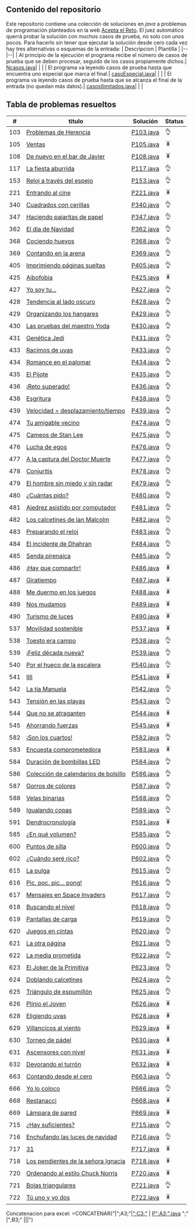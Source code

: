 ## Contenido del repositorio
Este repositorio contiene una colección de soluciones en *java* a problemas de programación planteados en la web [Acepta el Reto](https://www.aceptaelreto.com/).  El juez automático querrá probar la solución con muchos casos de prueba, no solo con unos pocos. Para hacerlo sin tener que ejecutar la solución desde cero cada vez hay tres alternativas o esquemas de la entrada:
   | Descripcion | Plantilla |
   |--|--|
   | Al principio de la ejecución el programa recibe el número de casos de prueba que se deben procesar, seguido de los casos propiamente dichos.| [Ncasos.java](./src/Ncasos.java)| | |
   | El programa va leyendo casos de prueba hasta que encuentra uno especial que marca el final.| [casoEspecial.java](./src/casoEspecial.java)| | |
   | El programa va leyendo casos de prueba hasta que se alcanza el final de la entrada (no quedan más datos).| [casosIlimitados.java](./src/casosIlimitados.java)| | |

## Tabla de problemas resueltos
| #  | titulo| Solución | Status |
|--|--|--|--|
|103|[ Problemas de Herencia](https://www.aceptaelreto.com/problem/statement.php?id=103) | [P103.java](./src/P103.java)  |👌 |||
|105|[ Ventas](https://www.aceptaelreto.com/problem/statement.php?id=105) | [P105.java](./src/P105.java)  |🪳 |||
|108|[ De nuevo en el bar de Javier](https://www.aceptaelreto.com/problem/statement.php?id=108) | [P108.java](./src/P108.java)  |🪳 |||
|117|[ La fiesta aburrida](https://www.aceptaelreto.com/problem/statement.php?id=117) | [P117.java](./src/P117.java)  |👌 |||
|153|[ Reloj a través del espejo](https://www.aceptaelreto.com/problem/statement.php?id=153) | [P153.java](./src/P153.java)  |👌 |||
|221|[ Entrando al cine](https://www.aceptaelreto.com/problem/statement.php?id=221) | [P221.java](./src/P221.java)  |🪳 |||
|340|[ Cuadrados con cerillas](https://www.aceptaelreto.com/problem/statement.php?id=340) | [P340.java](./src/P340.java)  |👌 |||
|347|[ Haciendo pajaritas de papel](https://www.aceptaelreto.com/problem/statement.php?id=347) | [P347.java](./src/P347.java)  |👌 |||
|362|[ El día de Navidad](https://www.aceptaelreto.com/problem/statement.php?id=362) | [P362.java](./src/P362.java)  |👌 |||
|368|[ Cociendo huevos](https://www.aceptaelreto.com/problem/statement.php?id=368) | [P368.java](./src/P368.java)  |👌 |||
|369|[ Contando en la arena](https://www.aceptaelreto.com/problem/statement.php?id=369) | [P369.java](./src/P369.java)  |👌 |||
|405|[ Imprimiendo páginas sueltas](https://www.aceptaelreto.com/problem/statement.php?id=405) | [P405.java](./src/P405.java)  |👌 |||
|425|[ Aibofobia](https://www.aceptaelreto.com/problem/statement.php?id=425) | [P425.java](./src/P425.java)  |🪳 |||
|427|[ Yo soy tu...](https://www.aceptaelreto.com/problem/statement.php?id=427) | [P427.java](./src/P427.java)  |👌 |||
|428|[ Tendencia al lado oscuro](https://www.aceptaelreto.com/problem/statement.php?id=428) | [P428.java](./src/P428.java)  |👌 |||
|429|[ Organizando los hangares](https://www.aceptaelreto.com/problem/statement.php?id=429) | [P429.java](./src/P429.java)  |👌 |||
|430|[ Las pruebas del maestro Yoda](https://www.aceptaelreto.com/problem/statement.php?id=430) | [P430.java](./src/P430.java)  |👌 |||
|431|[ Genética Jedi](https://www.aceptaelreto.com/problem/statement.php?id=431) | [P431.java](./src/P431.java)  |👌 |||
|433|[ Racimos de uvas](https://www.aceptaelreto.com/problem/statement.php?id=433) | [P433.java](./src/P433.java)  |👌 |||
|434|[ Romance en el palomar](https://www.aceptaelreto.com/problem/statement.php?id=434) | [P434.java](./src/P434.java)  |👌 |||
|435|[ El Pijote](https://www.aceptaelreto.com/problem/statement.php?id=435) | [P435.java](./src/P435.java)  |👌 |||
|436|[ ¡Reto superado!](https://www.aceptaelreto.com/problem/statement.php?id=436) | [P436.java](./src/P436.java)  |👌 |||
|438|[ Esgritura](https://www.aceptaelreto.com/problem/statement.php?id=438) | [P438.java](./src/P438.java)  |👌 |||
|439|[ Velocidad = desplazamiento/tiempo](https://www.aceptaelreto.com/problem/statement.php?id=439) | [P439.java](./src/P439.java)  |👌 |||
|474|[ Tu amigable vecino](https://www.aceptaelreto.com/problem/statement.php?id=474) | [P474.java](./src/P474.java)  |👌 |||
|475|[ Cameos de Stan Lee](https://www.aceptaelreto.com/problem/statement.php?id=475) | [P475.java](./src/P475.java)  |👌 |||
|476|[ Lucha de egos](https://www.aceptaelreto.com/problem/statement.php?id=476) | [P476.java](./src/P476.java)  |👌 |||
|477|[ A la captura del Doctor Muerte](https://www.aceptaelreto.com/problem/statement.php?id=477) | [P477.java](./src/P477.java)  |👌 |||
|478|[ Conjuritis](https://www.aceptaelreto.com/problem/statement.php?id=478) | [P478.java](./src/P478.java)  |👌 |||
|479|[ El hombre sin miedo y sin radar](https://www.aceptaelreto.com/problem/statement.php?id=479) | [P479.java](./src/P479.java)  |👌 |||
|480|[ ¿Cuántas pido?](https://www.aceptaelreto.com/problem/statement.php?id=480) | [P480.java](./src/P480.java)  |👌 |||
|481|[ Ajedrez asistido por computador](https://www.aceptaelreto.com/problem/statement.php?id=481) | [P481.java](./src/P481.java)  |👌 |||
|482|[ Los calcetines de Ian Malcolm](https://www.aceptaelreto.com/problem/statement.php?id=482) | [P482.java](./src/P482.java)  |👌 |||
|483|[ Preparando el reloj](https://www.aceptaelreto.com/problem/statement.php?id=483) | [P483.java](./src/P483.java)  |👌 |||
|484|[ El incidente de Dhahran](https://www.aceptaelreto.com/problem/statement.php?id=484) | [P484.java](./src/P484.java)  |👌 |||
|485|[ Senda pirenaica](https://www.aceptaelreto.com/problem/statement.php?id=485) | [P485.java](./src/P485.java)  |👌 |||
|486|[ ¡Hay que compartir!](https://www.aceptaelreto.com/problem/statement.php?id=486) | [P486.java](./src/P486.java)  |🪳 |||
|487|[ Giratiempo](https://www.aceptaelreto.com/problem/statement.php?id=487) | [P487.java](./src/P487.java)  |🪳 |||
|488|[ Me duermo en los juegos](https://www.aceptaelreto.com/problem/statement.php?id=488) | [P488.java](./src/P488.java)  |🪳 |||
|489|[ Nos mudamos](https://www.aceptaelreto.com/problem/statement.php?id=489) | [P489.java](./src/P489.java)  |🪳 |||
|490|[ Turismo de luces](https://www.aceptaelreto.com/problem/statement.php?id=490) | [P490.java](./src/P490.java)  |🪳 |||
|537|[ Movilidad sostenible](https://www.aceptaelreto.com/problem/statement.php?id=537) | [P537.java](./src/P537.java)  |🪳 |||
|538|[ Toesto era campo](https://www.aceptaelreto.com/problem/statement.php?id=538) | [P538.java](./src/P538.java)  |👌 |||
|539|[ ¡Feliz década nueva?](https://www.aceptaelreto.com/problem/statement.php?id=539) | [P539.java](./src/P539.java)  |👌 |||
|540|[ Por el hueco de la escalera](https://www.aceptaelreto.com/problem/statement.php?id=540) | [P540.java](./src/P540.java)  |👌 |||
|541|[ IIII](https://www.aceptaelreto.com/problem/statement.php?id=541) | [P541.java](./src/P541.java)  |🪳 |||
|542|[ La tía Manuela](https://www.aceptaelreto.com/problem/statement.php?id=542) | [P542.java](./src/P542.java)  |👌 |||
|543|[ Tensión en las playas](https://www.aceptaelreto.com/problem/statement.php?id=543) | [P543.java](./src/P543.java)  |👌 |||
|544|[ Que no se atraganten](https://www.aceptaelreto.com/problem/statement.php?id=544) | [P544.java](./src/P544.java)  |🪳 |||
|545|[ Ahorrando fuerzas](https://www.aceptaelreto.com/problem/statement.php?id=545) | [P545.java](./src/P545.java)  |🪳 |||
|582|[ ¡Son los cuartos!](https://www.aceptaelreto.com/problem/statement.php?id=582) | [P582.java](./src/P582.java)  |👌 |||
|583|[ Encuesta comprometedora](https://www.aceptaelreto.com/problem/statement.php?id=583) | [P583.java](./src/P583.java)  |🪳 |||
|584|[ Duración de bombillas LED](https://www.aceptaelreto.com/problem/statement.php?id=584) | [P584.java](./src/P584.java)  |👌 |||
|586|[ Colección de calendarios de bolsillo](https://www.aceptaelreto.com/problem/statement.php?id=586) | [P586.java](./src/P586.java)  |👌 |||
|587|[ Gorros de colores](https://www.aceptaelreto.com/problem/statement.php?id=587) | [P587.java](./src/P587.java)  |👌 |||
|588|[ Velas binarias](https://www.aceptaelreto.com/problem/statement.php?id=588) | [P588.java](./src/P588.java)  |👌 |||
|589|[ Igualando copas](https://www.aceptaelreto.com/problem/statement.php?id=589) | [P589.java](./src/P589.java)  |👌 |||
|591|[ Dendrocronología](https://www.aceptaelreto.com/problem/statement.php?id=591) | [P591.java](./src/P591.java)  |🪳 |||
|585|[ ¿En qué volumen?](https://www.aceptaelreto.com/problem/statement.php?id=585) | [P585.java](./src/P585.java)  |👌 |||
|600|[ Puntos de silla](https://www.aceptaelreto.com/problem/statement.php?id=600) | [P600.java](./src/P600.java)  |👌 |||
|602|[ ¿Cuándo seré rico?](https://www.aceptaelreto.com/problem/statement.php?id=602) | [P602.java](./src/P602.java)  |👌 |||
|615|[ La pulga](https://www.aceptaelreto.com/problem/statement.php?id=615) | [P615.java](./src/P615.java)  |👌 |||
|616|[ Pic, poc, pic... pong!](https://www.aceptaelreto.com/problem/statement.php?id=616) | [P616.java](./src/P616.java)  |👌 |||
|617|[ Mensajes en Space Invaders](https://www.aceptaelreto.com/problem/statement.php?id=617) | [P617.java](./src/P617.java)  |👌 |||
|618|[ Buscando el nivel](https://www.aceptaelreto.com/problem/statement.php?id=618) | [P618.java](./src/P618.java)  |👌 |||
|619|[ Pantallas de carga](https://www.aceptaelreto.com/problem/statement.php?id=619) | [P619.java](./src/P619.java)  |👌 |||
|620|[ Juegos en cintas](https://www.aceptaelreto.com/problem/statement.php?id=620) | [P620.java](./src/P620.java)  |👌 |||
|621|[ La otra página](https://www.aceptaelreto.com/problem/statement.php?id=621) | [P621.java](./src/P621.java)  |👌 |||
|622|[ La media prometida](https://www.aceptaelreto.com/problem/statement.php?id=622) | [P622.java](./src/P622.java)  |👌 |||
|623|[ El Joker de la Primitiva](https://www.aceptaelreto.com/problem/statement.php?id=623) | [P623.java](./src/P623.java)  |👌 |||
|624|[ Doblando calcetines](https://www.aceptaelreto.com/problem/statement.php?id=624) | [P624.java](./src/P624.java)  |👌 |||
|625|[ Triángulo de espumillón](https://www.aceptaelreto.com/problem/statement.php?id=625) | [P625.java](./src/P625.java)  |👌 |||
|626|[ Plinio el Joven](https://www.aceptaelreto.com/problem/statement.php?id=626) | [P626.java](./src/P626.java)  |🪳 |||
|628|[ Eligiendo uvas](https://www.aceptaelreto.com/problem/statement.php?id=628) | [P628.java](./src/P628.java)  |🪳 |||
|629|[ Villancicos al viento](https://www.aceptaelreto.com/problem/statement.php?id=629) | [P629.java](./src/P629.java)  |🪳 |||
|630|[ Torneo de pádel](https://www.aceptaelreto.com/problem/statement.php?id=630) | [P630.java](./src/P630.java)  |🪳 |||
|631|[ Ascensores con nivel](https://www.aceptaelreto.com/problem/statement.php?id=631) | [P631.java](./src/P631.java)  |🪳 |||
|632|[ Devorando el turrón](https://www.aceptaelreto.com/problem/statement.php?id=632) | [P632.java](./src/P632.java)  |🪳 |||
|663|[ Contando desde el cero](https://www.aceptaelreto.com/problem/statement.php?id=663) | [P663.java](./src/P663.java)  |👌 |||
|666|[ Yo lo coloco](https://www.aceptaelreto.com/problem/statement.php?id=666) | [P666.java](./src/P666.java)  |👌 |||
|668|[ Restanacci](https://www.aceptaelreto.com/problem/statement.php?id=668) | [P668.java](./src/P668.java)  |🪳 |||
|669|[ Lámpara de pared](https://www.aceptaelreto.com/problem/statement.php?id=669) | [P669.java](./src/P669.java)  |🪳 |||
|715|[ ¿Hay suficientes?](https://www.aceptaelreto.com/problem/statement.php?id=715) | [P715.java](./src/P715.java)  |👌 |||
|716|[ Enchufando las luces de navidad](https://www.aceptaelreto.com/problem/statement.php?id=716) | [P716.java](./src/P716.java)  |👌 |||
|717|[31](https://www.aceptaelreto.com/problem/statement.php?id=717) | [P717.java](./src/P717.java)  |🪳 |||
|718|[ Los pendientes de la señora Ignacia](https://www.aceptaelreto.com/problem/statement.php?id=718) | [P718.java](./src/P718.java)  |🪳 |||
|720|[ Ordenando al estilo Chuck Norris](https://www.aceptaelreto.com/problem/statement.php?id=720) | [P720.java](./src/P720.java)  |🪳 |||
|721|[ Bolas triangulares](https://www.aceptaelreto.com/problem/statement.php?id=721) | [P721.java](./src/P721.java)  |👌 |||
|722|[ Tú uno y yo dos](https://www.aceptaelreto.com/problem/statement.php?id=722) | [P722.java](./src/P722.java)  |🪳 |||

Concatenacion para excel: =CONCATENAR("|";A3;"|[";C3;"](https://www.aceptaelreto.com/problem/statement.php?id=";A3;") | [P";A3;".java](./src/P";A3;".java) ";" |";B3;" |||")